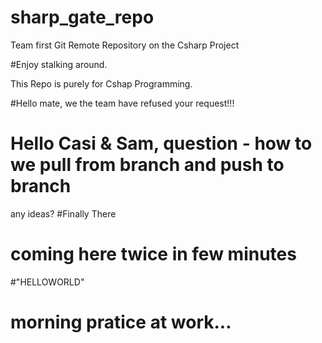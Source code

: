 # sharp_gate_repo
Team first Git Remote Repository on the Csharp Project


#Enjoy stalking around.


This Repo is purely for Cshap Programming.

#Hello mate, we the team have refused your request!!!
# Hello Casi & Sam, question - how to we pull from branch and push to branch
any ideas?
 #Finally There


# coming here twice in few minutes


#"HELLOWORLD"


# morning pratice at work...